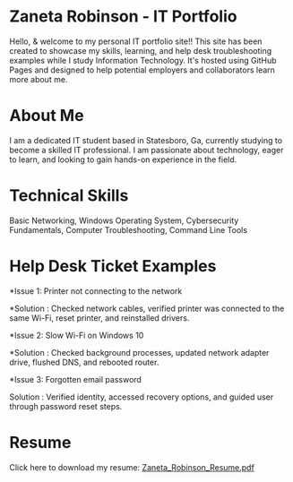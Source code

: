 # Zaneta Robinson - IT Portfolio
 Hello, & welcome to my personal IT portfolio site!! This site has been created to showcase my skills, learning, and help desk troubleshooting examples while I study Information Technology. It's hosted using GitHub Pages and designed to help potential employers and collaborators learn more about me.
# About Me 
I am a dedicated IT student based in Statesboro, Ga, currently studying to become a skilled IT professional. I am passionate about technology, eager to learn, and looking to gain hands-on experience in the field.
# Technical Skills
Basic Networking, Windows Operating System, Cybersecurity Fundamentals, Computer Troubleshooting, Command Line Tools
# Help Desk Ticket Examples
*Issue 1: Printer not connecting to the network

*Solution : Checked network cables, verified printer was connected to the same Wi-Fi, reset printer, and reinstalled drivers.


*Issue 2: Slow Wi-Fi on Windows 10

*Solution : Checked background processes, updated network adapter drive, flushed DNS, and rebooted router.


*Issue 3: Forgotten email password

Solution : Verified identity, accessed recovery options, and guided user through password reset steps.
# Resume
Click here to download my resume:
[Zaneta_Robinson_Resume.pdf](https://github.com/user-attachments/files/20603623/Zaneta_Robinson_Resume.pdf)

